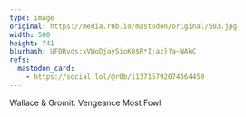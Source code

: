```yaml
---
type: image
original: https://media.r0b.io/mastodon/original/503.jpg
width: 500
height: 741
blurhash: UFDRvds:xVWoDjaySioK0$R*I;az}?a~WAkC
refs:
  mastodon_card:
    - https://social.lol/@r0b/113715792074564450
---
```


Wallace & Gromit: Vengeance Most Fowl
